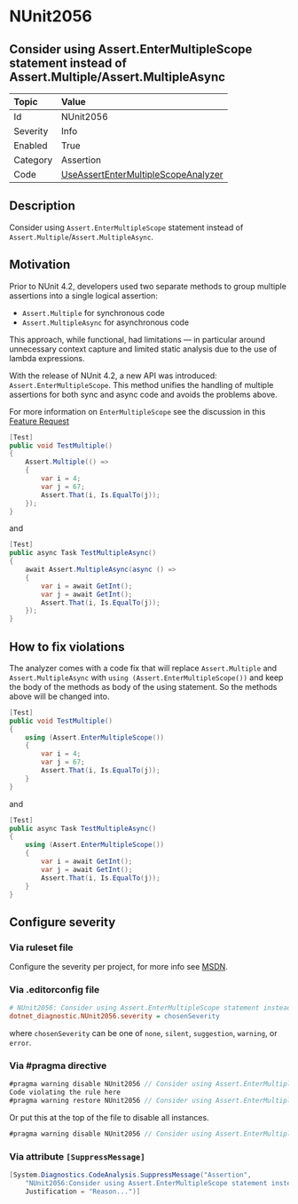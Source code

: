 # NUnit2056

## Consider using Assert.EnterMultipleScope statement instead of Assert.Multiple/Assert.MultipleAsync

| Topic    | Value
| :--      | :--
| Id       | NUnit2056
| Severity | Info
| Enabled  | True
| Category | Assertion
| Code     | [UseAssertEnterMultipleScopeAnalyzer](https://github.com/nunit/nunit.analyzers/blob/4.9.2/src/nunit.analyzers/UseAssertEnterMultipleScope/UseAssertEnterMultipleScopeAnalyzer.cs)

## Description

Consider using `Assert.EnterMultipleScope` statement instead of `Assert.Multiple`/`Assert.MultipleAsync`.

## Motivation

Prior to NUnit 4.2, developers used two separate methods to group multiple assertions into a single
logical assertion:

* `Assert.Multiple` for synchronous code
* `Assert.MultipleAsync` for asynchronous code

This approach, while functional, had limitations — in particular around unnecessary context capture
and limited static analysis due to the use of lambda expressions.

With the release of NUnit 4.2, a new API was introduced: `Assert.EnterMultipleScope`. This method unifies
the handling of multiple assertions for both sync and async code and avoids the problems above.

For more information on `EnterMultipleScope` see the discussion in this
[Feature Request](https://github.com/nunit/nunit/issues/4587)

```csharp
[Test]
public void TestMultiple()
{
    Assert.Multiple(() =>
    {
        var i = 4;
        var j = 67;
        Assert.That(i, Is.EqualTo(j));
    });
}
```

and

```csharp
[Test]
public async Task TestMultipleAsync()
{
    await Assert.MultipleAsync(async () =>
    {
        var i = await GetInt();
        var j = await GetInt();
        Assert.That(i, Is.EqualTo(j));
    });
}
```

## How to fix violations

The analyzer comes with a code fix that will replace `Assert.Multiple` and `Assert.MultipleAsync`
with `using (Assert.EnterMultipleScope())` and keep the body of the methods as body of the using
statement. So the methods above will be changed into.

```csharp
[Test]
public void TestMultiple()
{
    using (Assert.EnterMultipleScope())
    {
        var i = 4;
        var j = 67;
        Assert.That(i, Is.EqualTo(j));
    }
}
```

and

```csharp
[Test]
public async Task TestMultipleAsync()
{
    using (Assert.EnterMultipleScope())
    {
        var i = await GetInt();
        var j = await GetInt();
        Assert.That(i, Is.EqualTo(j));
    }
}
```

<!-- start generated config severity -->
## Configure severity

### Via ruleset file

Configure the severity per project, for more info see
[MSDN](https://learn.microsoft.com/en-us/visualstudio/code-quality/using-rule-sets-to-group-code-analysis-rules?view=vs-2022).

### Via .editorconfig file

```ini
# NUnit2056: Consider using Assert.EnterMultipleScope statement instead of Assert.Multiple/Assert.MultipleAsync
dotnet_diagnostic.NUnit2056.severity = chosenSeverity
```

where `chosenSeverity` can be one of `none`, `silent`, `suggestion`, `warning`, or `error`.

### Via #pragma directive

```csharp
#pragma warning disable NUnit2056 // Consider using Assert.EnterMultipleScope statement instead of Assert.Multiple/Assert.MultipleAsync
Code violating the rule here
#pragma warning restore NUnit2056 // Consider using Assert.EnterMultipleScope statement instead of Assert.Multiple/Assert.MultipleAsync
```

Or put this at the top of the file to disable all instances.

```csharp
#pragma warning disable NUnit2056 // Consider using Assert.EnterMultipleScope statement instead of Assert.Multiple/Assert.MultipleAsync
```

### Via attribute `[SuppressMessage]`

```csharp
[System.Diagnostics.CodeAnalysis.SuppressMessage("Assertion",
    "NUnit2056:Consider using Assert.EnterMultipleScope statement instead of Assert.Multiple/Assert.MultipleAsync",
    Justification = "Reason...")]
```
<!-- end generated config severity -->
